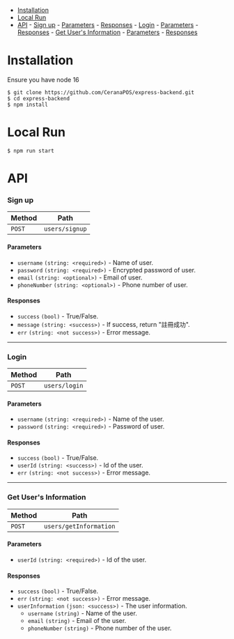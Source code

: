 - [Installation](#installation)
- [Local Run](#local-run)
- [API](#api)
		- [Sign up](#sign-up)
			- [Parameters](#parameters)
			- [Responses](#responses)
		- [Login](#login)
			- [Parameters](#parameters-1)
			- [Responses](#responses-1)
		- [Get User's Information](#get-users-information)
			- [Parameters](#parameters-2)
			- [Responses](#responses-2)

# Installation
Ensure you have node 16
```console
$ git clone https://github.com/CeranaPOS/express-backend.git
$ cd express-backend
$ npm install
```
# Local Run
```console
$ npm run start
```
# API

### Sign up

| Method | Path           |
| ------ | -------------- |
| `POST` | `users/signup` |

#### Parameters

* `username` `(string: <required>)` - Name of user.
* `password` `(string: <required>)` - Encrypted password of user.
* `email` `(string: <optional>)` - Email of user.
* `phoneNumber` `(string: <optional>)` - Phone number of user.

#### Responses
* `success` `(bool)` - True/False. 
* `message` `(string: <success>)` - If success, return "註冊成功". 
* `err` `(string: <not success>)` - Error message. 

---

### Login

| Method | Path          |
| ------ | ------------- |
| `POST` | `users/login` |

#### Parameters

* `username` `(string: <required>)` - Name of the user.
* `password` `(string: <required>)` - Password of user.

#### Responses

* `success` `(bool)` - True/False.
* `userId` `(string: <success>)` - Id of the user.
* `err` `(string: <not success>)` - Error message.

---

### Get User's Information

| Method | Path                   |
| ------ | ---------------------- |
| `POST` | `users/getInformation` |

#### Parameters

* `userId` `(string: <required>)` - Id of the user. 

#### Responses

* `success` `(bool)` - True/False.
* `err` `(string: <not success>)` - Error message.
* `userInformation` `(json: <success>)` - The user information.
  * `username` `(string)` - Name of the user.
  * `email` `(string)` - Email of the user.
  * `phoneNumber` `(string)` - Phone number of the user.